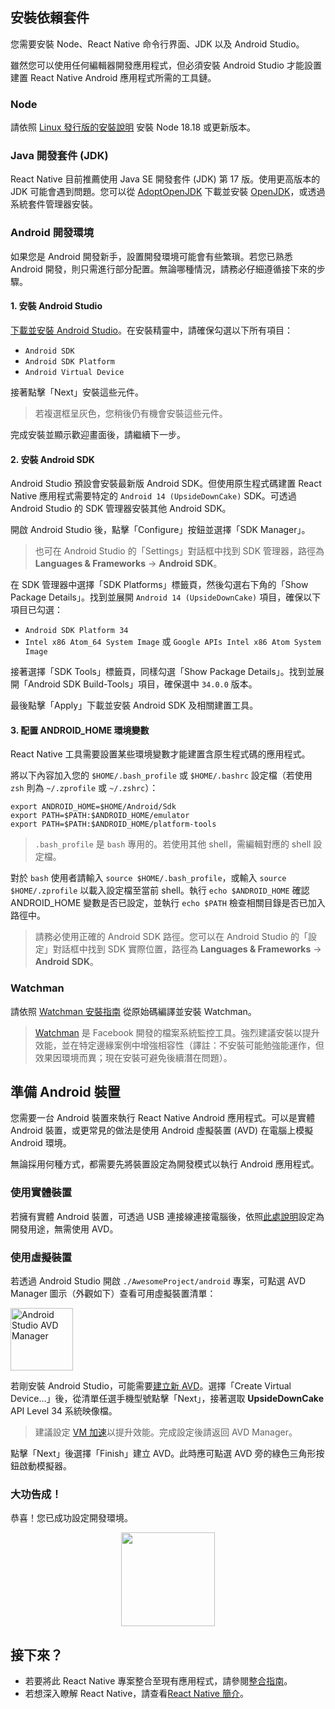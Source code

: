 ## 安裝依賴套件

您需要安裝 Node、React Native 命令行界面、JDK 以及 Android Studio。

雖然您可以使用任何編輯器開發應用程式，但必須安裝 Android Studio 才能設置建置 React Native Android 應用程式所需的工具鏈。

<h3>Node</h3>

請依照 [Linux 發行版的安裝說明](https://nodejs.org/en/download/package-manager/) 安裝 Node 18.18 或更新版本。

<h3>Java 開發套件 (JDK)</h3>

React Native 目前推薦使用 Java SE 開發套件 (JDK) 第 17 版。使用更高版本的 JDK 可能會遇到問題。您可以從 [AdoptOpenJDK](https://adoptopenjdk.net/) 下載並安裝 [OpenJDK](https://openjdk.java.net)，或透過系統套件管理器安裝。

<h3>Android 開發環境</h3>

如果您是 Android 開發新手，設置開發環境可能會有些繁瑣。若您已熟悉 Android 開發，則只需進行部分配置。無論哪種情況，請務必仔細遵循接下來的步驟。

<h4 id="android-studio">1. 安裝 Android Studio</h4>

[下載並安裝 Android Studio](https://developer.android.com/studio/index.html)。在安裝精靈中，請確保勾選以下所有項目：

- `Android SDK`
- `Android SDK Platform`
- `Android Virtual Device`

接著點擊「Next」安裝這些元件。

> 若複選框呈灰色，您稍後仍有機會安裝這些元件。

完成安裝並顯示歡迎畫面後，請繼續下一步。

<h4 id="android-sdk">2. 安裝 Android SDK</h4>

Android Studio 預設會安裝最新版 Android SDK。但使用原生程式碼建置 React Native 應用程式需要特定的 `Android 14 (UpsideDownCake)` SDK。可透過 Android Studio 的 SDK 管理器安裝其他 Android SDK。

開啟 Android Studio 後，點擊「Configure」按鈕並選擇「SDK Manager」。

> 也可在 Android Studio 的「Settings」對話框中找到 SDK 管理器，路徑為 **Languages & Frameworks** → **Android SDK**。

在 SDK 管理器中選擇「SDK Platforms」標籤頁，然後勾選右下角的「Show Package Details」。找到並展開 `Android 14 (UpsideDownCake)` 項目，確保以下項目已勾選：

- `Android SDK Platform 34`
- `Intel x86 Atom_64 System Image` 或 `Google APIs Intel x86 Atom System Image`

接著選擇「SDK Tools」標籤頁，同樣勾選「Show Package Details」。找到並展開「Android SDK Build-Tools」項目，確保選中 `34.0.0` 版本。

最後點擊「Apply」下載並安裝 Android SDK 及相關建置工具。

<h4>3. 配置 ANDROID_HOME 環境變數</h4>

React Native 工具需要設置某些環境變數才能建置含原生程式碼的應用程式。

將以下內容加入您的 `$HOME/.bash_profile` 或 `$HOME/.bashrc` 設定檔（若使用 `zsh` 則為 `~/.zprofile` 或 `~/.zshrc`）：

```shell
export ANDROID_HOME=$HOME/Android/Sdk
export PATH=$PATH:$ANDROID_HOME/emulator
export PATH=$PATH:$ANDROID_HOME/platform-tools
```

> `.bash_profile` 是 `bash` 專用的。若使用其他 shell，需編輯對應的 shell 設定檔。

對於 `bash` 使用者請輸入 `source $HOME/.bash_profile`，或輸入 `source $HOME/.zprofile` 以載入設定檔至當前 shell。執行 `echo $ANDROID_HOME` 確認 ANDROID_HOME 變數是否已設定，並執行 `echo $PATH` 檢查相關目錄是否已加入路徑中。

> 請務必使用正確的 Android SDK 路徑。您可以在 Android Studio 的「設定」對話框中找到 SDK 實際位置，路徑為 **Languages & Frameworks** → **Android SDK**。

<h3>Watchman</h3>

請依照 [Watchman 安裝指南](https://facebook.github.io/watchman/docs/install#buildinstall) 從原始碼編譯並安裝 Watchman。

> [Watchman](https://facebook.github.io/watchman/docs/install) 是 Facebook 開發的檔案系統監控工具。強烈建議安裝以提升效能，並在特定邊緣案例中增強相容性（譯註：不安裝可能勉強能運作，但效果因環境而異；現在安裝可避免後續潛在問題）。

<h2>準備 Android 裝置</h2>

您需要一台 Android 裝置來執行 React Native Android 應用程式。可以是實體 Android 裝置，或更常見的做法是使用 Android 虛擬裝置 (AVD) 在電腦上模擬 Android 環境。

無論採用何種方式，都需要先將裝置設定為開發模式以執行 Android 應用程式。

<h3>使用實體裝置</h3>

若擁有實體 Android 裝置，可透過 USB 連接線連接電腦後，依照[此處說明](running-on-device.md)設定為開發用途，無需使用 AVD。

<h3>使用虛擬裝置</h3>

若透過 Android Studio 開啟 `./AwesomeProject/android` 專案，可點選 AVD Manager 圖示（外觀如下）查看可用虛擬裝置清單：

<img src="/docs/assets/GettingStartedAndroidStudioAVD.svg" alt="Android Studio AVD Manager" width="100"/>

若剛安裝 Android Studio，可能需要[建立新 AVD](https://developer.android.com/studio/run/managing-avds.html)。選擇「Create Virtual Device...」後，從清單任選手機型號點擊「Next」，接著選取 **UpsideDownCake** API Level 34 系統映像檔。

> 建議設定 [VM 加速](https://developer.android.com/studio/run/emulator-acceleration.html#vm-linux)以提升效能。完成設定後請返回 AVD Manager。

點擊「Next」後選擇「Finish」建立 AVD。此時應可點選 AVD 旁的綠色三角形按鈕啟動模擬器。

<h3>大功告成！</h3>

恭喜！您已成功設定開發環境。

<center><img src="/docs/assets/GettingStartedCongratulations.png" width="150"></img></center>

<h2>接下來？</h2>

- 若要將此 React Native 專案整合至現有應用程式，請參閱[整合指南](integration-with-existing-apps.md)。
- 若想深入瞭解 React Native，請查看[React Native 簡介](getting-started)。